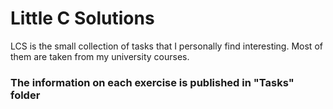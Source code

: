 # Little C Solutions
LCS is the small collection of tasks that I personally find interesting. Most of them are taken from my university courses.

### The information on each exercise is published in "Tasks" folder
